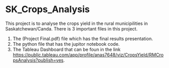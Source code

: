 # SK_Crops_Analysis
This project is to analyse the crops yield in the rural municipilities in Saskatchewan/Canda.
There is 3 important files in this project.
1) The (Project Final.pdf) file which has the final results presentation.
2) The python file that has the jupitor notebook code.
3) The Tableau Dashboard that can be foun in the link   https://public.tableau.com/app/profile/anas7648/viz/CropsYield/RMCropsAnalysis?publish=yes.
